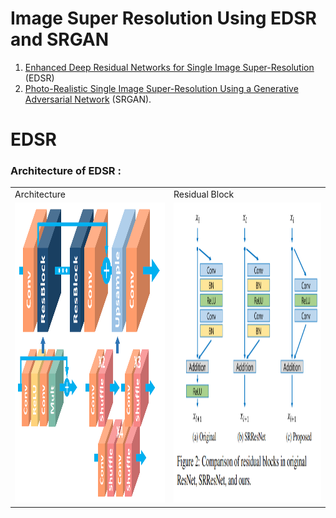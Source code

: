 # Image Super Resolution Using EDSR and SRGAN

1. [Enhanced Deep Residual Networks for Single Image Super-Resolution](https://arxiv.org/abs/1707.02921) (EDSR)
2. [Photo-Realistic Single Image Super-Resolution Using a Generative Adversarial Network](https://arxiv.org/abs/1609.04802) (SRGAN).

# EDSR 
### Architecture of EDSR :
<table>
  <tr>
    <td>Architecture</td>
     <td>Residual Block</td>
  </tr>
  <tr>
    <td><img src="https://github.com/IMvision12/Image-Super-Resolution/blob/main/Images/edsr.png" width=270 height=480></td>
    <td><img src="https://github.com/IMvision12/Image-Super-Resolution/blob/main/Images/residual.PNG" width=270 height=480></td>
  </tr>
 </table>
